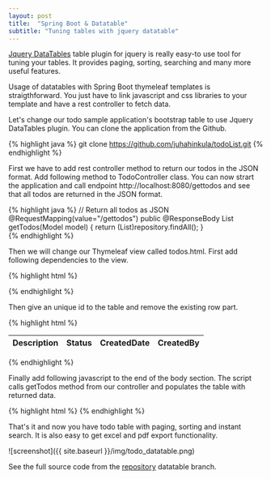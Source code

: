 ```yaml
---
layout: post
title:  "Spring Boot & Datatable"
subtitle: "Tuning tables with jquery datatable"
---
```

[Jquery DataTables](https://datatables.net/) table plugin for jquery is really easy-to use tool for tuning your tables. It provides paging, sorting, searching and many more useful features.

Usage of datatables with Spring Boot thymeleaf templates is straigthforward. You just have to link javascript and css libraries to your template and have a rest controller to fetch data.

Let's change our todo sample application's bootstrap table to use Jquery DataTables plugin. You can clone the application from the Github.

{% highlight java %}
git clone https://github.com/juhahinkula/todoList.git
{% endhighlight %}

First we have to add rest controller method to return our todos in the JSON format. Add following method to TodoController class. You can now strart the application and call endpoint http://localhost:8080/gettodos and see that all todos are returned in the JSON format.

{% highlight java %}
	// Return all todos as JSON
    @RequestMapping(value="/gettodos")
    public @ResponseBody List<Todo> getTodos(Model model) {	
        return (List<Todo>)repository.findAll();
    }   
{% endhighlight %}

Then we will change our Thymeleaf view called todos.html. First add following dependencies to the view.

{% highlight html %}
<script type="text/javascript" src="https://ajax.googleapis.com/ajax/libs/jquery/3.2.1/jquery.min.js"></script>
<link type="text/css" rel="stylesheet" th:href="@{https://maxcdn.bootstrapcdn.com/bootstrap/3.3.7/css/bootstrap.min.css}" />
<link type="text/css" rel="stylesheet" th:href="@{https://cdn.datatables.net/1.10.16/css/dataTables.bootstrap.min.css}" />
<script type="text/javascript" src="https://cdn.datatables.net/1.10.16/js/jquery.dataTables.min.js"></script>
<script type="text/javascript" src="https://cdn.datatables.net/1.10.16/js/dataTables.bootstrap.min.js"></script>
{% endhighlight %}

Then give an unique id to the table and remove the existing row part.

{% highlight html %}
    <table id="todotable" class="table table-striped">
		<thead>
		<tr>
		  <th>Description</th>
		  <th>Status</th>
		  <th>CreatedDate</th>
		  <th>CreatedBy</th>
		</tr>  
		</thead>
    </table>
{% endhighlight %}

Finally add following javascript to the end of the body section. The script calls getTodos method from our controller and populates the table with returned data.

{% highlight html %}
	<script>
	$(document).ready( function () {
		 var table = $('#todotable').DataTable({
			"sAjaxSource": "/gettodos",
			"sAjaxDataProp": "",
			"order": [[ 0, "asc" ]],
			"columns": [
				{ "data": "description"},
				{ "data": "status"},
				{ "data": "createdDate"},
				{ "data": "createdBy"},				    
			]
		 })
	});	
	</script>
{% endhighlight %}

That's it and now you have todo table with paging, sorting and instant search. It is also easy to get excel and pdf export functionality. 

![screenshot]({{ site.baseurl }}/img/todo_datatable.png)

See the full source code from the [repository](https://github.com/juhahinkula/todoList.git) datatable branch.

